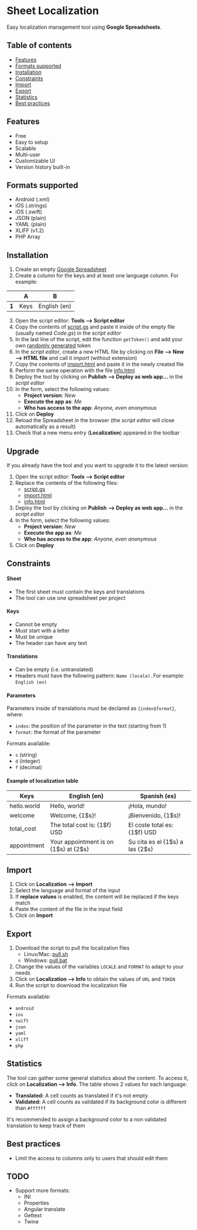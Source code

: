 # Sheet Localization

Easy localization management tool using **Google Spreadsheets**.

## Table of contents
* [Features](#features)
* [Formats supported](#formats-supported)
* [Installation](#installation)
* [Constraints](#constraints)
* [Import](#import)
* [Export](#export)
* [Statistics](#statistics)
* [Best practices](#best-practices)

## Features
* Free
* Easy to setup
* Scalable
* Multi-user
* Customizable UI
* Version history built-in

## Formats supported
* Android (.xml)
* iOS (.strings)
* iOS (.swift)
* JSON (plain)
* YAML (plain)
* XLIFF (v1.2)
* PHP Array

## Installation
1. Create an empty [Google Spreadsheet](https://www.google.com/sheets/about)
2. Create a column for the keys and at least one language column. For example:

|       | A    | B            |
|-------|------|--------------|
| **1** | Keys | English (en) |

3. Open the script editor: **Tools ⟶ Script editor**
4. Copy the contents of [script.gs](https://raw.githubusercontent.com/mauriciotogneri/sheet-localization/master/script.gs) and paste it inside of the empty file (usually named *Code.gs*) in the *script editor*
5. In the last line of the script, edit the function `getToken()` and add your own [randomly generated](https://www.uuidgenerator.net) token
6. In the *script editor*, create a new HTML file by clicking on **File ⟶ New ⟶ HTML file** and call it *import* (without extension)
7. Copy the contents of [import.html](https://raw.githubusercontent.com/mauriciotogneri/sheet-localization/master/import.html) and paste it in the newly created file
8. Perform the same operation with the file [info.html](https://raw.githubusercontent.com/mauriciotogneri/sheet-localization/master/info.html)
9. Deploy the tool by clicking on **Publish ⟶ Deploy as web app…** in the *script editor*
10. In the form, select the following values:
	- **Project version**: *New*
	- **Execute the app as**: *Me*
	- **Who has access to the app**: *Anyone, even anonymous*
11. Click on **Deploy**
12. Reload the Spreadsheet in the browser (the *script editor* will close automatically as a result)
13. Check that a new menu entry (**Localization**) appeared in the toolbar

## Upgrade
If you already have the tool and you want to upgrade it to the latest version:
1. Open the script editor: **Tools ⟶ Script editor**
2. Replace the contents of the following files:
	* [script.gs](https://raw.githubusercontent.com/mauriciotogneri/sheet-localization/master/script.gs)
	* [import.html](https://raw.githubusercontent.com/mauriciotogneri/sheet-localization/master/import.html)
	* [info.html](https://raw.githubusercontent.com/mauriciotogneri/sheet-localization/master/info.html)
3. Deploy the tool by clicking on **Publish ⟶ Deploy as web app…** in the *script editor*
4. In the form, select the following values:
	- **Project version**: *New*
	- **Execute the app as**: *Me*
	- **Who has access to the app**: *Anyone, even anonymous*
5. Click on **Deploy**

## Constraints

#### Sheet
* The first sheet must contain the keys and translations
* The tool can use one spreadsheet per project

#### Keys
* Cannot be empty
* Must start with a letter
* Must be unique
* The header can have any text

#### Translations
* Can be empty (i.e. untranslated)
* Headers must have the following pattern: `Name (locale)`. For example: `English (en)`

#### Parameters
Parameters inside of translations must be declared as `{index$format}`, where:
* `index`: the position of the parameter in the text (starting from 1)
* `format`: the format of the parameter

Formats available:
* `s` (string)
* `d` (integer)
* `f` (decimal)

#### Example of localization table

| Keys        | English (en)                              | Spanish (es)                         |
|-------------|-------------------------------------------|--------------------------------------|
| hello.world | Hello, world!                             | ¡Hola, mundo!                        |
| welcome     | Welcome, {1$s}!                           | ¡Bienvenido, {1$s}!                  |
| total_cost  | The total cost is: {1$f} USD              | El coste total es: {1$f} USD         |
| appointment | Your appointment is on {1$s} at {2$s}     | Su cita es el {1$s} a las {2$s}      |

## Import

1. Click on **Localization ⟶ Import**
2. Select the language and format of the input
3. If **replace values** is enabled, the content will be replaced if the keys match
4. Paste the content of the file in the input field
5. Click on **Import**

## Export

1. Download the script to pull the localization files
	* Linux/Mac: [pull.sh](https://raw.githubusercontent.com/mauriciotogneri/sheet-localization/master/pull.sh)
	* Windows: [pull.bat](https://raw.githubusercontent.com/mauriciotogneri/sheet-localization/master/pull.bat)
2. Change the values of the variables `LOCALE` and `FORMAT` to adapt to your needs
3. Click on **Localization ⟶ Info** to obtain the values of `URL` and `TOKEN`
4. Run the script to download the localization file

Formats available:
* `android`
* `ios`
* `swift`
* `json`
* `yaml`
* `xliff`
* `php`

## Statistics

The tool can gather some general statistics about the content. To access it, click on **Localization ⟶ Info**. The table shows 2 values for each language:
* **Translated:** A cell counts as translated if it's not empty
* **Validated:** A cell counts as validated if its background color is different than `#ffffff`

It's recommended to assign a background color to a non validated translation to keep track of them

## Best practices
* Limit the access to columns only to users that should edit them

## TODO
* Support more formats:
	- INI
	- Properties
	- Angular translate
	- Gettext
	- Twine